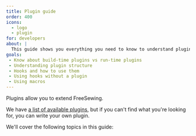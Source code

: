 ```yaml
---
title: Plugin guide
order: 400
icons: 
  - logo
  - plugin
for: developers
about: |
  This guide shows you everything you need to know to understand plugins in FreeSewing, and create your own.
goals:
 - Know about build-time plugins vs run-time plugins
 - Understanding plugin structure
 - Hooks and how to use them
 - Using hooks without a plugin
 - Using macros
---
```


Plugins allow you to extend FreeSewing.

We have [a list of available plugins](/reference/plugins/), but
if you can't find what you're looking for, you can write your own plugin.

We'll cover the following topics in this guide:

<ReadMore list />
